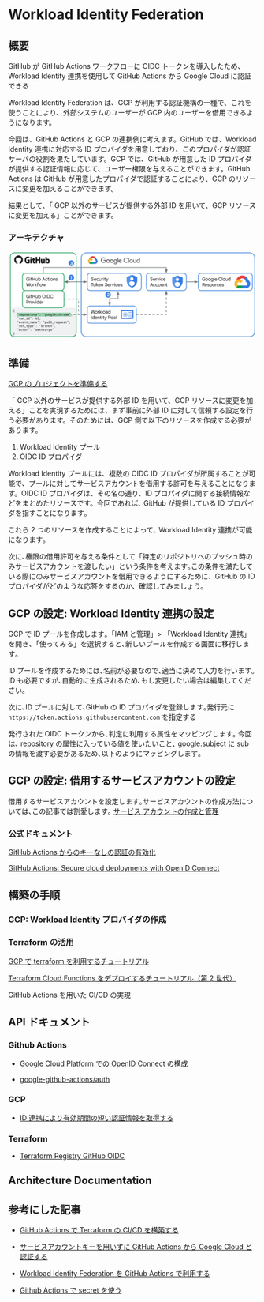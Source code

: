 # Workload Identity Federation

## 概要

GitHub が GitHub Actions ワークフローに OIDC トークンを導入したため、Workload Identity 連携を使用して GitHub Actions から Google Cloud に認証できる

Workload Identity Federation は、GCP が利用する認証機構の一種で、これを使うことにより、外部システムのユーザーが GCP 内のユーザーを借用できるようになります。

今回は、GitHub Actions と GCP の連携例に考えます。GitHub では、Workload Identity 連携に対応する ID プロバイダを用意しており、このプロパイダが認証サーバの役割を果たしています。GCP では、GitHub が用意した ID プロパイダが提供する認証情報に応じて、ユーザー権限を与えることができます。GitHub Actions は GitHub が用意したプロパイダで認証することにより、GCP のリソースに変更を加えることができます。

結果として、「 GCP 以外のサービスが提供する外部 ID を用いて、GCP リソースに変更を加える」ことができます。

### アーキテクチャ

![structure_img](img/2_GitHub_Actions.max-1100x1100.jpg)

## 準備

[GCP のプロジェクトを準備する](https://cloud.google.com/iam/docs/configuring-workload-identity-federation?hl=ja#prepare_the_project)

「 GCP 以外のサービスが提供する外部 ID を用いて、GCP リソースに変更を加える」ことを実現するためには、まず事前に外部 ID に対して信頼する設定を行う必要があります。そのためには、GCP 側で以下のリソースを作成する必要があります。

1. Workload Identity プール
2. OIDC ID プロパイダ

Workload Identity プールには、複数の OIDC ID プロパイダが所属することが可能で、プールに対してサービスアカウントを借用する許可を与えることになります。OIDC ID プロパイダは、その名の通り、ID プロパイダに関する接続情報などをまとめたリソースです。今回であれば､ GitHub が提供している ID プロパイダを指すことになります｡

これら 2 つのリソースを作成することによって､ Workload Identity 連携が可能になります｡

次に､権限の借用許可を与える条件として「特定のリポジトリへのプッシュ時のみサービスアカウントを渡したい」という条件を考えます｡この条件を満たしている際にのみサービスアカウントを借用できるようにするために、GitHub の ID プロパイダがどのような応答をするのか、確認してみましょう。

## GCP の設定: Workload Identity 連携の設定

GCP で ID プールを作成します｡「IAM と管理」> 「Workload Identity 連携」を開き､「使ってみる」を選択すると､新しいプールを作成する画面に移行します｡

ID プールを作成するためには､名前が必要なので､適当に決めて入力を行います｡ ID も必要ですが､自動的に生成されるため､もし変更したい場合は編集してください｡

次に､ID プールに対して､GitHub の ID プロパイダを登録します｡発行元に `https://token.actions.githubusercontent.com` を指定する

発行された OIDC トークンから､判定に利用する属性をマッピングします｡ 今回は､ repository の属性に入っている値を使いたいこと､ google.subject に sub の情報を渡す必要があるため､以下のようにマッピングします｡

## GCP の設定: 借用するサービスアカウントの設定

借用するサービスアカウントを設定します｡サービスアカウントの作成方法については､この記事では割愛します｡
[サービス アカウントの作成と管理](https://cloud.google.com/iam/docs/creating-managing-service-accounts?hl=ja)

### 公式ドキュメント

[GitHub Actions からのキーなしの認証の有効化](https://cloud.google.com/blog/ja/products/identity-security/enabling-keyless-authentication-from-github-actions)

[GitHub Actions: Secure cloud deployments with OpenID Connect](https://github.blog/changelog/2021-10-27-github-actions-secure-cloud-deployments-with-openid-connect/)

## 構築の手順

### GCP: Workload Identity プロバイダの作成

### Terraform の活用

[GCP で terraform を利用するチュートリアル](https://developer.hashicorp.com/terraform/tutorials/gcp-get-started)

[Terraform Cloud Functions をデプロイするチュートリアル（第 2 世代）](https://cloud.google.com/functions/docs/tutorials/terraform?hl=ja)

GitHub Actions を用いた CI/CD の実現

## API ドキュメント

### Github Actions

- [Google Cloud Platform での OpenID Connect の構成](https://docs.github.com/ja/actions/deployment/security-hardening-your-deployments/configuring-openid-connect-in-google-cloud-platform)

- [google-github-actions/auth](https://github.com/google-github-actions/auth)

### GCP

- [ID 連携により有効期間の短い認証情報を取得する](https://cloud.google.com/iam/docs/using-workload-identity-federation?hl=ja&_ga=2.233113054.-1968687333.1670507126&_gac=1.215256677.1676447449.CjwKCAiA_6yfBhBNEiwAkmXy5-xm9Vce3Abxvg4ukdplah0zhKcjf9r3wymvAflSQXCU6oks7vwFxBoCKtkQAvD_BwE#terraform)

### Terraform

- [Terraform Registry GitHub OIDC](https://registry.terraform.io/modules/terraform-google-modules/github-actions-runners/google/latest/submodules/gh-oidc#github-oidc)

## Architecture Documentation

## 参考にした記事

- [GitHub Actions で Terraform の CI/CD を構築する](https://lab.mo-t.com/blog/terraform-github-actions)

- [サービスアカウントキーを用いずに GitHub Actions から Google Cloud と認証する](https://dev.classmethod.jp/articles/google-cloud-auth-with-workload-identity/)

- [Workload Identity Federation を GitHub Actions で利用する](https://zenn.dev/amazyra/articles/workloadidentityfederation)

- [Github Actions で secret を使う](https://qiita.com/inouet/items/c7d39ac4641c05eec4a0)
